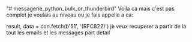 "# messagerie_python_bulk_or_thunderbird" 
Voila ca mais c'est pas complet je voulais au niveau ou je fais appelle a ca:

result, data = con.fetch(b'51', '(RFC822)')
je veux recuperer a partir de la tout les emails et les messages part detail